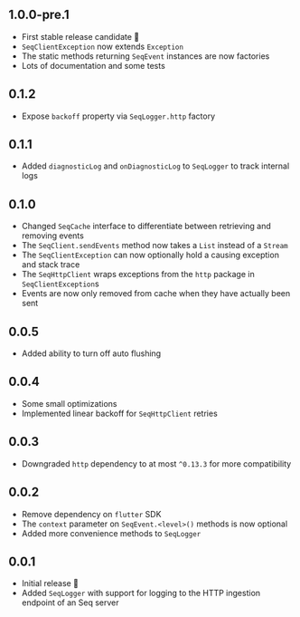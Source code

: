 ## 1.0.0-pre.1

* First stable release candidate 🎉
* `SeqClientException` now extends `Exception`
* The static methods returning `SeqEvent` instances are now factories
* Lots of documentation and some tests

## 0.1.2

* Expose `backoff` property via `SeqLogger.http` factory

## 0.1.1

* Added `diagnosticLog` and `onDiagnosticLog` to `SeqLogger` to track internal logs

## 0.1.0

* Changed `SeqCache` interface to differentiate between retrieving and removing events
* The `SeqClient.sendEvents` method now takes a `List` instead of a `Stream`
* The `SeqClientException` can now optionally hold a causing exception and stack trace
* The `SeqHttpClient` wraps exceptions from the `http` package in `SeqClientException`s
* Events are now only removed from cache when they have actually been sent

## 0.0.5

* Added ability to turn off auto flushing

## 0.0.4

* Some small optimizations
* Implemented linear backoff for `SeqHttpClient` retries

## 0.0.3

* Downgraded `http` dependency to at most `^0.13.3` for more compatibility

## 0.0.2

* Remove dependency on `flutter` SDK
* The `context` parameter on `SeqEvent.<level>()` methods is now optional
* Added more convenience methods to `SeqLogger`

## 0.0.1

* Initial release 🎉
* Added `SeqLogger` with support for logging to the HTTP ingestion endpoint of an Seq server
